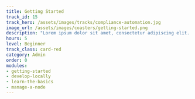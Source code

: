 ```yaml
---
title: Getting Started
track_id: 15
track_hero: /assets/images/tracks/compliance-automation.jpg
image_url: /assets/images/coasters/getting-started.png
description: "Lorem ipsum dolor sit amet, consectetur adipiscing elit. Cras pharetra, erat sed consectetur ultrices, metus diam mollis est, facilisis mollis magna risus eget velit."
hours: 5
level: Beginner
track_class: card-red
category: Admin
order: 0
modules:
- getting-started
- develop-locally
- learn-the-basics
- manage-a-node
---
```

